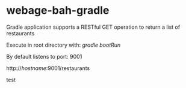 # webage-bah-gradle

Gradle application supports a RESTful GET operation
to return a list of restaurants

Execute in root directory with: _gradle bootRun_

By default listens to port: 9001

http://_hostname_:9001/restaurants



test
